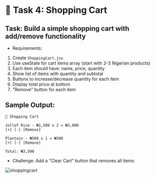 # 🎯 Task 4: Shopping Cart

## Task: Build a simple shopping cart with add/remove functionality

- Requirements:
1. Create `ShoppingCart.jsx`
2. Use useState for cart items array (start with 2-3 Nigerian products)
3. Each item should have: name, price, quantity
4. Show list of items with quantity and subtotal
5. Buttons to increase/decrease quantity for each item
6. Display total price at bottom
7. "Remove" button for each item

## Sample Output:
```
🛒 Shopping Cart

Jollof Rice - ₦1,500 x 2 = ₦3,000
[+] [-] [Remove]

Plantain - ₦500 x 1 = ₦500
[+] [-] [Remove]

Total: ₦3,500
```

- Challenge: Add a "Clear Cart" button that removes all items

![shoppingcart](https://github.com/user-attachments/assets/67d117d5-4741-4ceb-a795-f316ff25260b)
